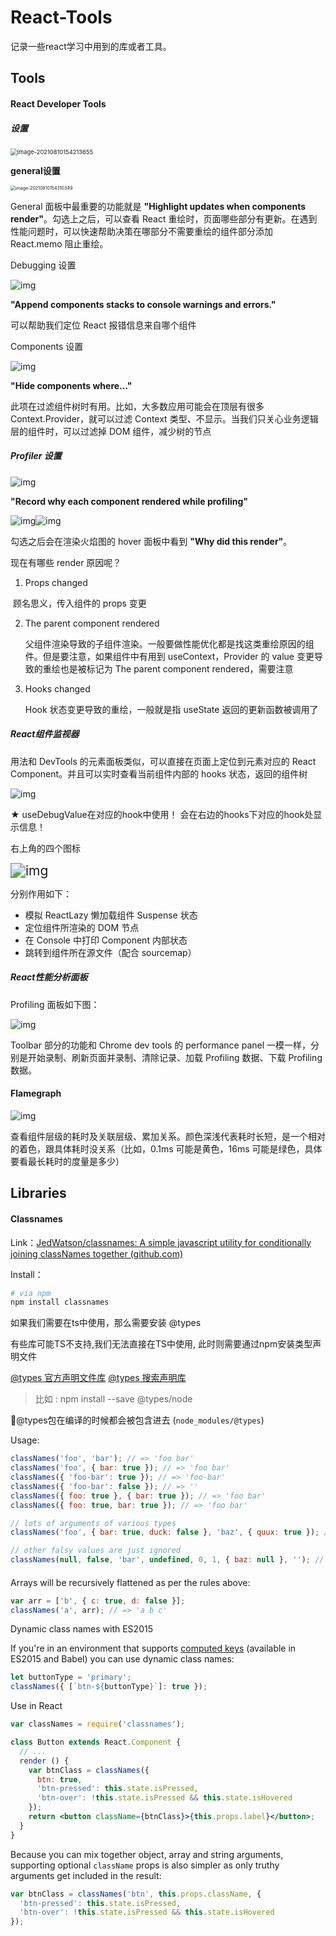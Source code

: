 # React-Tools





记录一些react学习中用到的库或者工具。





## Tools



#### React Developer Tools



##### 设置



<img src="react-tools.assets/image-20210810154213655.png" alt="image-20210810154213655" style="zoom:67%;" />



**general设置**

 <img src="react-tools.assets/image-20210810154310349.png" alt="image-20210810154310349" style="zoom:50%;" />



General 面板中最重要的功能就是 **"Highlight updates when components render"**。勾选上之后，可以查看 React 重绘时，页面哪些部分有更新。在遇到性能问题时，可以快速帮助决策在哪部分不需要重绘的组件部分添加 React.memo 阻止重绘。





Debugging 设置

 ![img](react-tools.assets/(null))

**"Append components stacks to console warnings and errors."**

可以帮助我们定位 React 报错信息来自哪个组件



Components 设置

 ![img](react-tools.assets/(null)-20210810154431946.(null))

**"Hide components where..."**

此项在过滤组件树时有用。比如，大多数应用可能会在顶层有很多 Context.Provider，就可以过滤 Context 类型、不显示。当我们只关心业务逻辑层的组件时，可以过滤掉 DOM 组件，减少树的节点





##### Profiler 设置

 ![img](react-tools.assets/(null)-20210810154448772.(null))

**"Record why each component rendered while profiling"**

![img](react-tools.assets/(null)-20210810154448972.(null))![img](react-tools.assets/(null)-20210810154448863.(null))

勾选之后会在渲染火焰图的 hover 面板中看到 **"Why did this render"**。

现在有哪些 render 原因呢？

1. Props changed

​     顾名思义，传入组件的 props 变更

2. The parent component rendered

   父组件渲染导致的子组件渲染。一般要做性能优化都是找这类重绘原因的组件。但是要注意，如果组件中有用到 useContext，Provider 的 value 变更导致的重绘也是被标记为 The parent component rendered，需要注意

3. Hooks changed

   Hook 状态变更导致的重绘，一般就是指 useState 返回的更新函数被调用了







##### React组件监视器



用法和 DevTools 的元素面板类似，可以直接在页面上定位到元素对应的 React Component。并且可以实时查看当前组件内部的 hooks 状态，返回的组件树

![img](react-tools.assets/(null)-20210810154728194.(null))



★ useDebugValue在对应的hook中使用！ 会在右边的hooks下对应的hook处显示信息！



右上角的四个图标

 <img src="react-tools.assets/(null)-20210810154836959.(null)" alt="img" style="zoom:150%;" />

分别作用如下：

- 模拟 ReactLazy 懒加载组件 Suspense 状态
- 定位组件所渲染的 DOM 节点
- 在 Console 中打印 Component 内部状态
- 跳转到组件所在源文件（配合 sourcemap）





##### React性能分析面板



Profiling 面板如下图：

![img](react-tools.assets/(null)-20210810155332446.(null))

Toolbar 部分的功能和 Chrome dev tools 的 performance panel 一模一样，分别是开始录制、刷新页面并录制、清除记录、加载 Profiling 数据、下载 Profiling 数据。

#### Flamegraph

![img](react-tools.assets/(null)-20210810155332421.(null))

查看组件层级的耗时及关联层级、累加关系。颜色深浅代表耗时长短，是一个相对的着色，跟具体耗时没关系（比如，0.1ms 可能是黄色，16ms 可能是绿色，具体要看最长耗时的度量是多少）











































## Libraries

#### Classnames



Link：[JedWatson/classnames: A simple javascript utility for conditionally joining classNames together (github.com)](https://github.com/JedWatson/classnames)



Install：

```bash
# via npm
npm install classnames
```



如果我们需要在ts中使用，那么需要安装 @types

有些库可能TS不支持,我们无法直接在TS中使用, 此时则需要通过npm安装类型声明文件 

[@types 官方声明文件库](https://github.com/DefinitelyTyped/DefinitelyTyped/)   [@types 搜索声明库](https://microsoft.github.io/TypeSearch/)

> 比如 :  npm install --save @types/node

🌟@types包在编译的时候都会被包含进去  (`node_modules/@types`)



Usage:



```js
classNames('foo', 'bar'); // => 'foo bar'
classNames('foo', { bar: true }); // => 'foo bar'
classNames({ 'foo-bar': true }); // => 'foo-bar'
classNames({ 'foo-bar': false }); // => ''
classNames({ foo: true }, { bar: true }); // => 'foo bar'
classNames({ foo: true, bar: true }); // => 'foo bar'

// lots of arguments of various types
classNames('foo', { bar: true, duck: false }, 'baz', { quux: true }); // => 'foo bar baz quux'

// other falsy values are just ignored
classNames(null, false, 'bar', undefined, 0, 1, { baz: null }, ''); // => 'bar 1'

```

#### 

Arrays will be recursively flattened as per the rules above:

```js
var arr = ['b', { c: true, d: false }];
classNames('a', arr); // => 'a b c'
```



Dynamic class names with ES2015

If you're in an environment that supports [computed keys](https://www.ecma-international.org/ecma-262/6.0/#sec-object-initializer) (available in ES2015 and Babel) you can use dynamic class names:

```js
let buttonType = 'primary';
classNames({ [`btn-${buttonType}`]: true });
```



Use in React

```jsx
var classNames = require('classnames');

class Button extends React.Component {
  // ...
  render () {
    var btnClass = classNames({
      btn: true,
      'btn-pressed': this.state.isPressed,
      'btn-over': !this.state.isPressed && this.state.isHovered
    });
    return <button className={btnClass}>{this.props.label}</button>;
  }
}
```



Because you can mix together object, array and string arguments, supporting optional `className` props is also simpler as only truthy arguments get included in the result:

```jsx
var btnClass = classNames('btn', this.props.className, {
  'btn-pressed': this.state.isPressed,
  'btn-over': !this.state.isPressed && this.state.isHovered
});
```





















































